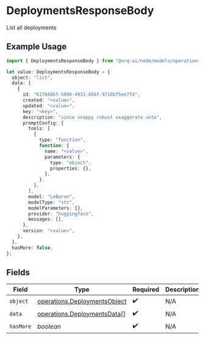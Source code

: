 # DeploymentsResponseBody

List all deployments

## Example Usage

```typescript
import { DeploymentsResponseBody } from "@orq-ai/node/models/operations";

let value: DeploymentsResponseBody = {
  object: "list",
  data: [
    {
      id: "6176886f-5896-4931-856f-9710bf5ee7fd",
      created: "<value>",
      updated: "<value>",
      key: "<key>",
      description: "since snappy robust exaggerate unto",
      promptConfig: {
        tools: [
          {
            type: "function",
            function: {
              name: "<value>",
              parameters: {
                type: "object",
                properties: {},
              },
            },
          },
        ],
        model: "LeBaron",
        modelType: "stt",
        modelParameters: {},
        provider: "huggingface",
        messages: [],
      },
      version: "<value>",
    },
  ],
  hasMore: false,
};
```

## Fields

| Field                                                                        | Type                                                                         | Required                                                                     | Description                                                                  |
| ---------------------------------------------------------------------------- | ---------------------------------------------------------------------------- | ---------------------------------------------------------------------------- | ---------------------------------------------------------------------------- |
| `object`                                                                     | [operations.DeploymentsObject](../../models/operations/deploymentsobject.md) | :heavy_check_mark:                                                           | N/A                                                                          |
| `data`                                                                       | [operations.DeploymentsData](../../models/operations/deploymentsdata.md)[]   | :heavy_check_mark:                                                           | N/A                                                                          |
| `hasMore`                                                                    | *boolean*                                                                    | :heavy_check_mark:                                                           | N/A                                                                          |